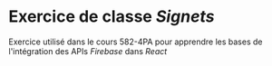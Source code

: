 # Exercice de classe *Signets*

Exercice utilisé dans le cours 582-4PA pour apprendre les bases de l'intégration des APIs *Firebase* dans *React*